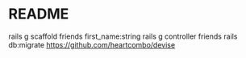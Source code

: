 # README



rails g scaffold friends first_name:string
rails g controller friends
rails db:migrate
https://github.com/heartcombo/devise
